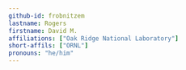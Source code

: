 ```yaml
---
github-id: frobnitzem
lastname: Rogers
firstname: David M.
affiliations: ["Oak Ridge National Laboratory"]
short-affils: ["ORNL"]
pronouns: "he/him"
---
```

